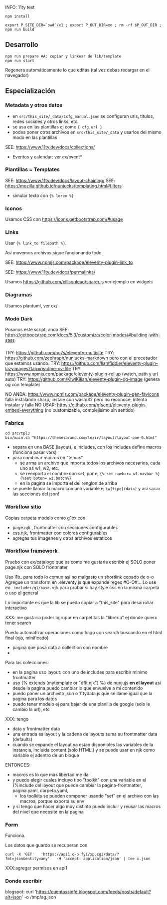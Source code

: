 INFO: 11ty test

~~~
npm install
~~~

~~~
export P_SITE_DIR=`pwd`/x1 ; export P_OUT_DIR=xo ; rm -rf $P_OUT_DIR ; npm run build
~~~

## Desarrollo

~~~
npm run prepare #A: copiar y linkear de lib/template
npm run start 
~~~

Regenera automáticamente lo que editás (tal vez debas recargar en el navegador)

## Especialización

### Metadata y otros datos

* en `src/this_site/_data/1cfg_manual.json` se configuran urls, titulos, redes sociales y otros links, etc.
* se usa en las plantillas ej como `{ cfg.url }`
* podes poner otros archivos en `src/this_site/_data` y usarlos del mismo modo en las plantillas

SEE: https://www.11ty.dev/docs/collections/

* Eventos y calendar: ver ex/event*


### Plantillas = Templates

SEE: https://www.11ty.dev/docs/layout-chaining/
SEE: https://mozilla.github.io/nunjucks/templating.html#filters

* simular texto con `{% lorem %}`

### Iconos

Usamos CSS con https://icons.getbootstrap.com/#usage

### Links

Usar `{% link_to filepath %}`.

Así movemos archivos sigue funcionando todo.

SEE: https://www.npmjs.com/package/eleventy-plugin-link_to

SEE: https://www.11ty.dev/docs/permalinks/

Usamos https://github.com/ellisonleao/sharer.js ver ejemplo en widgets

### Diagramas

Usamos plantuml, ver ex/

### Modo Dark

Pusimos este script, anda
SEE: https://getbootstrap.com/docs/5.3/customize/color-modes/#building-with-sass

### 
TRY: https://github.com/nc7s/eleventy-multisite
TRY: https://github.com/zephraph/nunjucks-markdown pero con el procesador que estamos usando.
TRY: https://github.com/liamfiddler/eleventy-plugin-lazyimages?tab=readme-ov-file
TRY: https://www.npmjs.com/package/eleventy-plugin-rollup (watch, path y url auto)
TRY: https://github.com/KiwiKilian/eleventy-plugin-og-image (genera og con template)

NO ANDA: https://www.npmjs.com/package/eleventy-plugin-gen-favicons falla instalando sharp, instale con wasm32 pero no reconoce, intenta instalar y falla
NO USAR: https://github.com/gfscott/eleventy-plugin-embed-everything (no customizable, complejisimo sin sentido)

### Fabrica

~~~
cd src/tpl3
bin/main.sh "https://themesbrand.com/lezir/layout/layout-one-6.html"
~~~

* separa en una BASE (layout), e includes, con los includes define macros (funciona pasar vars)
* para combinar macros en "temas"
  * se arma un archivo que importa todos los archivos necesarios, cada uno as w1, w2, etc.
  * se reexporta el nombre con set, por ej `{% set navbar= w1.navbar %}{%set boton= w2.boton%}`
  * en la pagina se importa el del renglon de arriba
* se puede llamar la macro con una variable ej `tw[tipo](data)` y asi sacar las secciones del json!

### Workflow sitio

Copias carpeta modelo como g1ex con

* page.njk , frontmatter con secciones configurables
* css.njk, frontmatter con colores configurables
* agregas tus imagenes y otros archivos estaticos

### Workflow framework

Pruebo con ex/catalogo que es como me gustaria escribir ej SOLO poner page.njk con SOLO frontmater

Uso l1b_ para todo lo comun asi no malgasto un shortlink copado de o-o
Agregue un transform en .eleventy.js que expande regex #O-O#...
Lo use en `_includes/g1/base.njk` para probar si hay style.css en la misma carpeta o uso el general

Lo importante es que la lib se pueda copiar a "this_site" para desarrollar interactivo

XXX: me gustaria poder agrupar en carpetitas la "libreria" ej donde quiero tener search

Puedo automatizar operaciones como hago con search buscando en el html final (ojo, minificado)
* pagina que pasa data a collection con nombre
* 

Para las colecciones:
* en la pagina uso layout: con uno de includes para escribir minimo frontmatter
* uso {% extends (mytemplate or "dflt.njk") %} de nunjujs **en el layout** asi desde la pagina puedo cambiar lo que envuelve a mi contenido
* puedo poner un archivito json o 11tydata.js que se llame igual que la pagina para los datos
* puedo tener modelo ej para bajar de una planilla de google (solo le cambio la url), etc

XXX: tengo
* data y frontmatter data
* una entrada es layout y la cadena de layouts suma su frontmatter data (defaults)
* cuando se expande el layout ya estan disponibles las variables de la instancia, incluida content (solo HTML!) y se puede usar en njk como variable ej adentro de un bloque

ENTONCES:
* macros es lo que mas libertad me da
* y puedo elegir cuales incluyo tipo "toolkit" con una variable en el {%include del layout que puede cambiar la pagina-frontmatter, pagina.yaml, carpeta.yaml, 
   * los toolkits se pueden componer usando "set" en el archivo con las macros, porque exporta su env
* y si tengo que hacer algo muy distinto puedo incluir y reusar las macros del nivel que necesite en la pagina

### Form

Funciona.

Los datos que guardo se recuperan con
~~~
curl -X 'GET'   'https://api1.o-o.fyi/xp.cgi/data/?fmt=json&entity=any'   -H 'accept: application/json' | tee x.json
~~~

XXX:agregar permisos en api1

### Donde escribir

blogspot: curl 'https://cuentossinfe.blogspot.com/feeds/posts/default?alt=json' -o /tmp/ag.json

